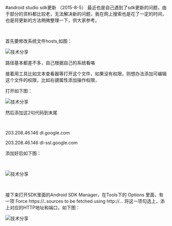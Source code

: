 #android studio sdk更新 （2015-8-5）
最近也是自己遇到了sdk更新的问题，由于部分的资料都比较老，无法解决新的问题，我在网上搜索也是花了一定的时间，也是将更新的方法稍微整理一下，供大家参考。

 

首先要修改系统文件hosts,如图：

<img alt="技术分享" class="has" src="https://img-blog.csdn.net/20150308134735588">

路径基本都差不多，自己根据自己的系统看咯

接着用工具比如文本查看器等打开这个文件，如果没有权限，则想办法添加可编辑这个文件的权限，比如右键属性添加操作权限，

打开如下图：

<img alt="技术分享" class="has" src="https://img-blog.csdn.net/20150308135120556">

然后添加这2句代码到末尾

 

203.208.46.146 dl.google.com

203.208.46.146 dl-ssl.google.com

添加好后如下图：

 

<img alt="技术分享" class="has" src="https://img-blog.csdn.net/20150308135305154">

 

接下来打开SDK里面的Android SDK Manager，在Tools下的 Options 里面，有一项 Force https://..sources to be fetched using http://... 将这一项勾选上，添上对应的HTTP地址和端口，如下图：

<img alt="技术分享" class="has" src="https://img-blog.csdn.net/20150308135618407">

 

